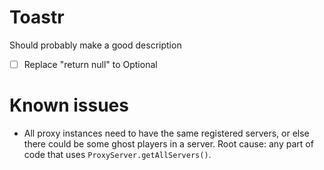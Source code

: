 # Toastr

Should probably make a good description

* [ ] Replace "return null" to Optional

# Known issues

* All proxy instances need to have the same registered servers, or else there could be some ghost players in a server.
  Root cause: any part of code that uses `ProxyServer.getAllServers()`.
